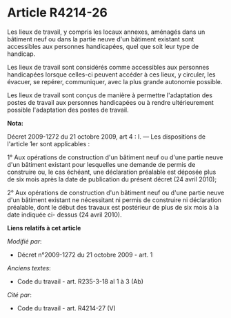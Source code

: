 # Article R4214-26

Les lieux de travail, y compris les locaux annexes, aménagés dans un bâtiment neuf ou dans la partie neuve d'un bâtiment
existant sont accessibles aux personnes handicapées, quel que soit leur type de handicap. 

Les lieux de travail sont considérés comme accessibles aux personnes handicapées lorsque celles-ci peuvent accéder à ces
lieux, y circuler, les évacuer, se repérer, communiquer, avec la plus grande autonomie possible. 

Les lieux de travail sont conçus de manière à permettre l'adaptation des postes de travail aux personnes handicapées ou à
rendre ultérieurement possible l'adaptation des postes de travail.

**Nota:**

Décret 2009-1272 du 21 octobre 2009, art 4 : I. ― Les dispositions de l'article 1er sont applicables :

1° Aux opérations de construction d'un bâtiment neuf ou d'une partie neuve d'un bâtiment existant pour lesquelles une demande
de permis de construire ou, le cas échéant, une déclaration préalable est déposée plus de six mois après la date de
publication du présent décret (24 avril 2010);

2° Aux opérations de construction d'un bâtiment neuf ou d'une partie neuve d'un bâtiment existant ne nécessitant ni permis de
construire ni déclaration préalable, dont le début des travaux est postérieur de plus de six mois à la date indiquée ci-
dessus (24 avril 2010).

**Liens relatifs à cet article**

_Modifié par_:

  - Décret n°2009-1272 du 21 octobre 2009 - art. 1

_Anciens textes_:

  - Code du travail - art. R235-3-18 al 1 à 3 (Ab)

_Cité par_:

  - Code du travail - art. R4214-27 (V)
